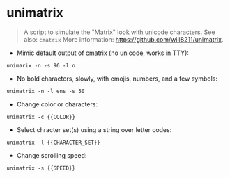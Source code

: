 # unimatrix

> A script to simulate the "Matrix" look with unicode characters.
> See also: `cmatrix`
> More information: <https://github.com/will8211/unimatrix>.

- Mimic default output of cmatrix (no unicode, works in TTY):

`unimarix -n -s 96 -l o`

- No bold characters, slowly, with emojis, numbers, and a few symbols:

`unimatrix -n -l ens -s 50`

- Change color or characters:

`unimatrix -c {{COLOR}}`

- Select chracter set(s) using a string over letter codes:

`unimatrix -l {{CHARACTER_SET}}`

- Change scrolling speed:

`unimatrix -s {{SPEED}}`
